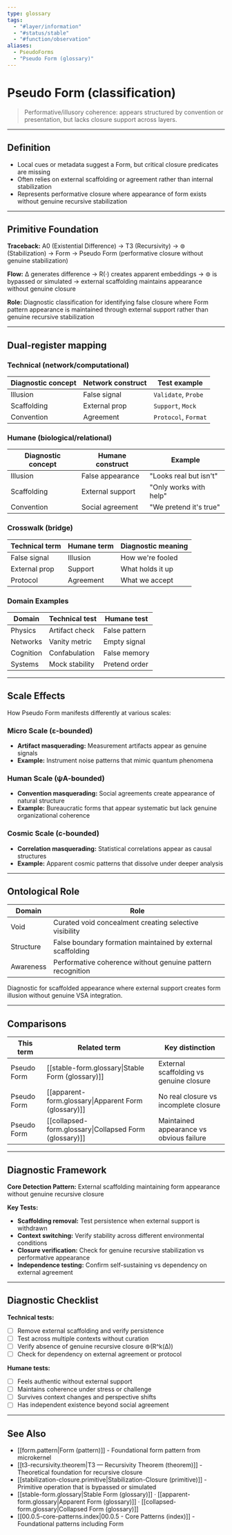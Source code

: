 ```yaml
---
type: glossary
tags:
  - "#layer/information"
  - "#status/stable"
  - "#function/observation"
aliases:
  - PseudoForms
  - "Pseudo Form (glossary)"
---
```


# Pseudo Form (classification)

> Performative/illusory coherence: appears structured by convention or presentation, but lacks closure support across layers.

---

## Definition

- Local cues or metadata suggest a Form, but critical closure predicates are missing
- Often relies on external scaffolding or agreement rather than internal stabilization
- Represents performative closure where appearance of form exists without genuine recursive stabilization

---

## Primitive Foundation

**Traceback:** A0 (Existential Difference) → T3 (Recursivity) → ⊚ (Stabilization) → Form → Pseudo Form (performative closure without genuine stabilization)

**Flow:** ∆ generates difference → R(·) creates apparent embeddings → ⊚ is bypassed or simulated → external scaffolding maintains appearance without genuine closure

**Role:** Diagnostic classification for identifying false closure where Form pattern appearance is maintained through external support rather than genuine recursive stabilization

---

## Dual‑register mapping

### Technical (network/computational)

| Diagnostic concept | Network construct | Test example |
|-------------------|------------------|--------------|
| Illusion | False signal | `Validate`, `Probe` |
| Scaffolding | External prop | `Support`, `Mock` |
| Convention | Agreement | `Protocol`, `Format` |

### Humane (biological/relational)

| Diagnostic concept | Humane construct | Example |
|-------------------|------------------|----------|
| Illusion | False appearance | "Looks real but isn't" |
| Scaffolding | External support | "Only works with help" |
| Convention | Social agreement | "We pretend it's true" |

### Crosswalk (bridge)

| Technical term | Humane term | Diagnostic meaning |
|---------------|-------------|-------------------|
| False signal | Illusion | How we're fooled |
| External prop | Support | What holds it up |
| Protocol | Agreement | What we accept |

### Domain Examples

| Domain | Technical test | Humane test |
|--------|---------------|-------------|
| Physics | Artifact check | False pattern |
| Networks | Vanity metric | Empty signal |
| Cognition | Confabulation | False memory |
| Systems | Mock stability | Pretend order |

---

## Scale Effects

How Pseudo Form manifests differently at various scales:

### Micro Scale (ε-bounded)
- **Artifact masquerading:** Measurement artifacts appear as genuine signals
- **Example:** Instrument noise patterns that mimic quantum phenomena

### Human Scale (ψA-bounded)
- **Convention masquerading:** Social agreements create appearance of natural structure
- **Example:** Bureaucratic forms that appear systematic but lack genuine organizational coherence

### Cosmic Scale (c-bounded)
- **Correlation masquerading:** Statistical correlations appear as causal structures
- **Example:** Apparent cosmic patterns that dissolve under deeper analysis

---

## Ontological Role

| Domain | Role |
|--------|------|
| Void | Curated void concealment creating selective visibility |
| Structure | False boundary formation maintained by external scaffolding |
| Awareness | Performative coherence without genuine pattern recognition |

Diagnostic for scaffolded appearance where external support creates form illusion without genuine VSA integration.

---

## Comparisons

| This term | Related term | Key distinction |
|-----------|-------------|----------------|
| Pseudo Form | [[stable-form.glossary\|Stable Form (glossary)]] | External scaffolding vs genuine closure |
| Pseudo Form | [[apparent-form.glossary\|Apparent Form (glossary)]] | No real closure vs incomplete closure |
| Pseudo Form | [[collapsed-form.glossary\|Collapsed Form (glossary)]] | Maintained appearance vs obvious failure |

---

## Diagnostic Framework

**Core Detection Pattern:** External scaffolding maintaining form appearance without genuine recursive closure

**Key Tests:**
- **Scaffolding removal:** Test persistence when external support is withdrawn
- **Context switching:** Verify stability across different environmental conditions
- **Closure verification:** Check for genuine recursive stabilization vs performative appearance
- **Independence testing:** Confirm self-sustaining vs dependency on external agreement

---

## Diagnostic Checklist

**Technical tests:**
- [ ] Remove external scaffolding and verify persistence
- [ ] Test across multiple contexts without curation
- [ ] Verify absence of genuine recursive closure ⊚(R^k(∆))
- [ ] Check for dependency on external agreement or protocol

**Humane tests:**
- [ ] Feels authentic without external support
- [ ] Maintains coherence under stress or challenge
- [ ] Survives context changes and perspective shifts
- [ ] Has independent existence beyond social agreement

---

## See Also

- [[form.pattern|Form (pattern)]] - Foundational form pattern from microkernel
- [[t3-recursivity.theorem|T3 — Recursivity Theorem (theorem)]] - Theoretical foundation for recursive closure
- [[stabilization-closure.primitive|Stabilization-Closure (primitive)]] - Primitive operation that is bypassed or simulated
- [[stable-form.glossary|Stable Form (glossary)]] · [[apparent-form.glossary|Apparent Form (glossary)]] · [[collapsed-form.glossary|Collapsed Form (glossary)]]
- [[00.0.5-core-patterns.index|00.0.5 - Core Patterns (index)]] - Foundational patterns including Form